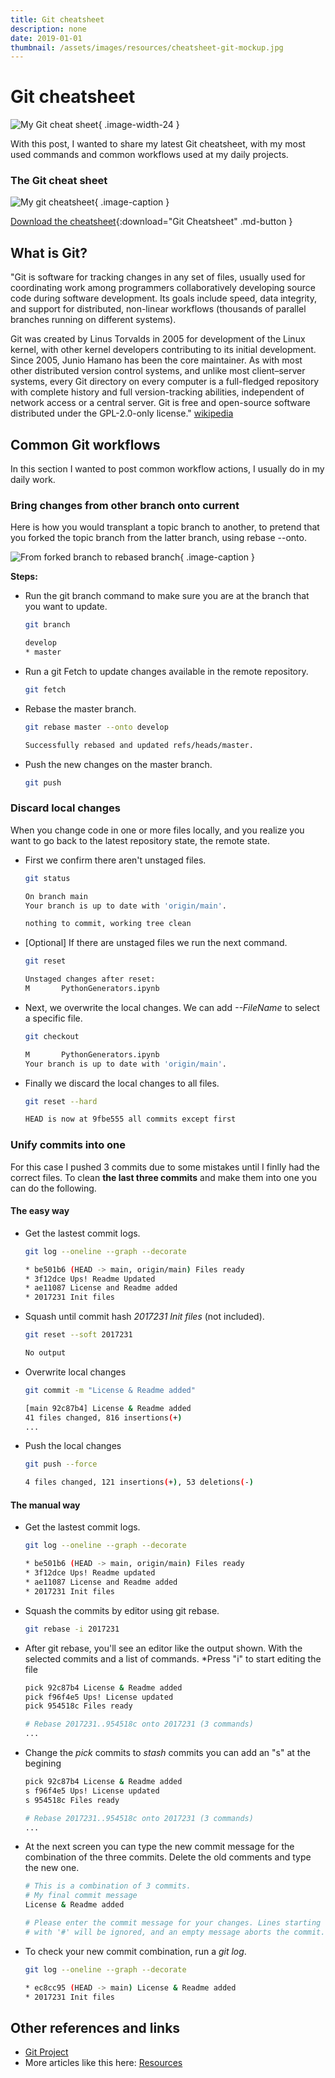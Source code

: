 ```yaml
---
title: Git cheatsheet
description: none
date: 2019-01-01
thumbnail: /assets/images/resources/cheatsheet-git-mockup.jpg
---
```


# Git cheatsheet

![My Git cheat sheet](../../assets/images/resources/cheatsheet-git-mockup.jpg){ .image-width-24 }

With this post, I wanted to share my latest Git cheatsheet, with my most used commands and common workflows used at my daily projects.


### The Git cheat sheet

![My git cheatsheet](../../assets/images/resources/cheatsheet-git.png){ .image-caption }

[Download the cheatsheet](../../assets/docs/cheatsheet-git.pdf){:download="Git Cheatsheet" .md-button }


## What is Git?

"Git is software for tracking changes in any set of files, usually used for coordinating work among programmers collaboratively developing source code during software development. Its goals include speed, data integrity, and support for distributed, non-linear workflows (thousands of parallel branches running on different systems).


Git was created by Linus Torvalds in 2005 for development of the Linux kernel, with other kernel developers contributing to its initial development. Since 2005, Junio Hamano has been the core maintainer. As with most other distributed version control systems, and unlike most client–server systems, every Git directory on every computer is a full-fledged repository with complete history and full version-tracking abilities, independent of network access or a central server. Git is free and open-source software distributed under the GPL-2.0-only license." [wikipedia](https://en.wikipedia.org/wiki/Git)


## Common Git workflows

In this section I wanted to post common workflow actions, I usually do in my daily work.


### Bring changes from other branch onto current

Here is how you would transplant a topic branch to another, to pretend that you forked the topic branch from the latter branch, using rebase --onto.

![From forked branch to rebased branch](../../assets/images/resources/cheatsheet-git-branches.png){ .image-caption }

**Steps:**

<div class="steps" markdown>

- Run the git branch command to make sure you are at the branch that you want to update.

    ```bash
    git branch
    ```

    ```bash title="Output"
    develop 
    * master 
    ```

- Run a git Fetch to update changes available in the remote repository.

    ```bash
    git fetch
    ```

- Rebase the master branch.

    ```bash
    git rebase master --onto develop
    ```

    ```bash title="Output"
    Successfully rebased and updated refs/heads/master.
    ```

- Push the new changes on the master branch.

    ```bash
    git push
    ```

</div>


### Discard local changes

When you change code in one or more files locally, and you realize you want to go back to the latest repository state, the remote state.

<div class="steps" markdown>

- First we confirm there aren't unstaged files.

    ```bash
    git status
    ```

    ```bash title="output"
    On branch main
    Your branch is up to date with 'origin/main'.

    nothing to commit, working tree clean
    ```

- [Optional] If there are unstaged files we run the next command.

    ```bash
    git reset
    ```

    ```bash title="output"
    Unstaged changes after reset:
    M       PythonGenerators.ipynb
    ```

- Next, we overwrite the local changes. We can add *--FileName* to select a specific file.

    ```bash
    git checkout
    ```

    ```bash title="output"
    M       PythonGenerators.ipynb
    Your branch is up to date with 'origin/main'.
    ```

- Finally we discard the local changes to all files.

    ```bash
    git reset --hard
    ```

    ```bash title="output"
    HEAD is now at 9fbe555 all commits except first
    ```

</div>

### Unify commits into one

For this case I pushed 3 commits due to some mistakes until I finlly had the correct files. To clean **the last three commits** and make them into one you can do the following.

#### The easy way

<div class="steps" markdown>

- Get the lastest commit logs.

    ```bash
    git log --oneline --graph --decorate
    ```

    ```bash title="output"
    * be501b6 (HEAD -> main, origin/main) Files ready  
    * 3f12dce Ups! Readme Updated  
    * ae11087 License and Readme added  
    * 2017231 Init files  
    ```

- Squash until commit hash *2017231 Init files* (not included).

    ```bash
    git reset --soft 2017231
    ```

    ```bash title="output"
    No output
    ```

- Overwrite local changes

    ```bash
    git commit -m "License & Readme added"
    ```

    ```bash title="output"
    [main 92c87b4] License & Readme added
    41 files changed, 816 insertions(+)
    ...
    ```

- Push the local changes

    ```bash
    git push --force
    ```

    ```bash title="output"
    4 files changed, 121 insertions(+), 53 deletions(-)
    ```

</div>

#### The manual way

<div class="steps" markdown>

- Get the lastest commit logs.

    ```bash
    git log --oneline --graph --decorate
    ```

    ```bash title="output"
    * be501b6 (HEAD -> main, origin/main) Files ready  
    * 3f12dce Ups! Readme updated  
    * ae11087 License and Readme added  
    * 2017231 Init files  
    ```

- Squash the commits by editor using git rebase.

    ```bash
    git rebase -i 2017231
    ```

- After git rebase, you'll see an editor like the output shown. With the selected commits and a list of commands. *Press "i" to start editing the file

    ```bash
    pick 92c87b4 License & Readme added
    pick f96f4e5 Ups! License updated
    pick 954518c Files ready

    # Rebase 2017231..954518c onto 2017231 (3 commands)
    ...
    ```

- Change the *pick* commits to *stash* commits you can add an "s" at the begining

    ```bash
    pick 92c87b4 License & Readme added
    s f96f4e5 Ups! License updated
    s 954518c Files ready

    # Rebase 2017231..954518c onto 2017231 (3 commands)
    ...
    ```

- At the next screen you can type the new commit message for the combination of the three commits. Delete the old comments and type the new one.

    ```bash
    # This is a combination of 3 commits.
    # My final commit message
    License & Readme added

    # Please enter the commit message for your changes. Lines starting
    # with '#' will be ignored, and an empty message aborts the commit.
    ```

- To check your new commit combination, run a *git log*.

    ```bash
    git log --oneline --graph --decorate
    ```

    ```bash title="output"
    * ec8cc95 (HEAD -> main) License & Readme added 
    * 2017231 Init files  
    ```

</div>


## Other references and links

- [Git Project](https://git-scm.com/)
- More articles like this here: [Resources](https://carlosgrande.me/category/myworks/resources-cheatsheets/)